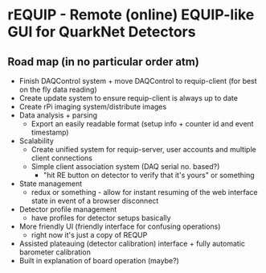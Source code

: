 # rEQUIP - Remote (online) EQUIP-like GUI for QuarkNet Detectors

## Road map (in no particular order atm)
* Finish DAQControl system + move DAQControl to requip-client (for best on the fly data reading)
* Create update system to ensure requip-client is always up to date
* Create rPi imaging system/distribute images
* Data analysis + parsing
    * Export an easily readable format (setup info + counter id and event timestamp)
* Scalability
    * Create unified system for requip-server, user accounts and multiple client connections
    * Simple client association system (DAQ serial no. based?)
        * "hit RE button on detector to verify that it's yours" or something
* State management
    * redux or something - allow for instant resuming of the web interface state in event of a browser disconnect
* Detector profile management
    * have profiles for detector setups basically
* More friendly UI (friendly interface for confusing operations)
    * right now it's just a copy of REQUP
* Assisted plateauing (detector calibration) interface + fully automatic barometer calibration
* Built in explanation of board operation (maybe?)
